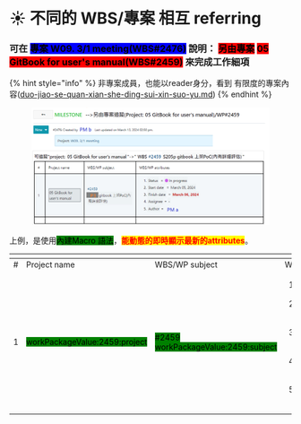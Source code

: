 # ☀️ 不同的 WBS/專案 相互 referring

### 可在 <mark style="background-color:blue;">專案 W09. 3/1 meeting(WBS#2476)</mark> 說明： <mark style="background-color:red;">另由專案</mark> <mark style="background-color:red;"></mark><mark style="background-color:red;">**05 GitBook for user's manual(WBS#2459)**</mark> 來完成工作細項

{% hint style="info" %}
非專案成員，也能以reader身分，看到 有限度的專案內容([duo-jiao-se-quan-xian-she-ding-sui-xin-suo-yu.md](../fu-he-yi-ban-zhuan-an-guan-li-de-yong-fa/duo-jiao-se-quan-xian-she-ding-sui-xin-suo-yu.md "mention"))
{% endhint %}

<figure><img src="../.gitbook/assets/image.png" alt=""><figcaption></figcaption></figure>

上例，是使用<mark style="background-color:green;">內建Macro 語法</mark>，<mark style="color:red;">**能動態的即時顯示最新的attributes**</mark>。

<table data-header-hidden><thead><tr><th width="41"></th><th width="133"></th><th width="156"></th><th></th></tr></thead><tbody><tr><td>#</td><td>Project name</td><td>WBS/WP subject</td><td>WBS/WP attributes</td></tr><tr><td>1</td><td><mark style="background-color:green;">workPackageValue:2459:project</mark></td><td><mark style="background-color:green;">#2459 workPackageValue:2459:subject</mark></td><td><ol><li><mark style="background-color:green;">workPackageLabel:2459:status</mark>  = <mark style="background-color:green;">workPackageValue:2459:status</mark></li><li><mark style="background-color:green;">workPackageLabel:2459:startDate</mark>  = <mark style="background-color:green;">workPackageValue:2459:startDate</mark></li><li><mark style="background-color:green;">workPackageLabel:2459:dueDate</mark>  = <mark style="background-color:green;">workPackageValue:2459:dueDate</mark></li><li><mark style="background-color:green;">workPackageLabel:2459:assignee</mark> = <mark style="background-color:green;">workPackageValue:2459:assignee</mark></li><li><mark style="background-color:green;">workPackageLabel:2459:author</mark> = <mark style="background-color:green;">workPackageValue:2459:author</mark></li></ol></td></tr></tbody></table>
